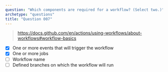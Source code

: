 ```yaml
---
question: "Which components are required for a workflow? (Select two.)"
archetype: "questions"
title: "Question 007"
---
```


> https://docs.github.com/en/actions/using-workflows/about-workflows#workflow-basics
- [x] One or more events that will trigger the workflow
- [x] One or more jobs
- [ ] Workflow name
- [ ] Defined branches on which the workflow will run
